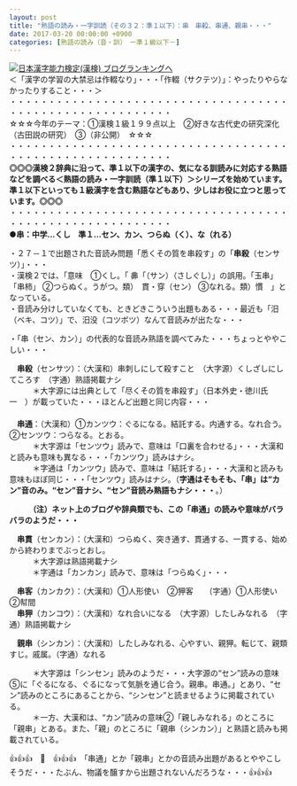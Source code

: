 ```yaml
---
layout: post
title: "熟語の読み・一字訓読（その３２：準１以下）：串　串殺、串通、親串・・・"
date: 2017-03-20 00:00:00 +0900
categories: [熟語の読み（音・訓）　ー準１級以下－]
---
```


[![](/syuusyuu9701/assets/images/熟語の読み・一字訓読（その３２：準１以下）：串-串殺、串通、親串・・・-br_c_3028_1.gif)](http://blog.with2.net/link.php?1659096:3028 "日本漢字能力検定(漢検) ブログランキングへ")[日本漢字能力検定(漢検) ブログランキングへ](http://blog.with2.net/link.php?1659096:3028)  
＜「漢字の学習の大禁忌は作輟なり」・・・「作輟（サクテツ）」：やったりやらなかったりすること・・・＞  
・・・・・・・・・・・・・・・・・・・・・・・・・・・・・・・・・・・・・・・・・・・・・・・・・・・・・・・・・  
☆☆☆今年のテーマ：①漢検１級１９９点以上　②好きな古代史の研究深化（古田説の研究）　③（非公開）　☆☆☆　　  
・・・・・・・・・・・・・・・・・・・・・・・・・・・・・・・・・・・・・・・・・・・・・・・・・・・・・・・・・  
**◎◎◎漢検２辞典に沿って、準１以下の漢字の、気になる訓読みに対応する熟語などを調べる＜熟語の読み・一字訓読（準１以下）＞シリーズを始めています。準１以下といっても１級漢字を含む熟語などもあり、少しはお役に立つと思っています。◎◎◎**  
・・・・・・・・・・・・・・・・・・・・・・・・・・・・・・・・・・・・・・・・・・・・・・・・・・・・・・・・・  
**●串：中学…くし　準１…セン、カン、つらぬ（く）、な（れる）**  
  
・２７－１で出題された音読み問題「悉くその質を串殺す」の「**串殺**（センサツ）」・・・  
・漢検２では、「意味　①くし。「 丳「（サン）（さしぐし）」の誤用。「玉串」「串柿」 ②つらぬく。うがつ。類）　貫・穿（セン） ③なれる。類）慣　」となっている。  
・音読み分けしていなくても、ときどきこういう出題もある・・・最近も「汨（ベキ、コツ）」で、汨没（コツボツ）なんて音読みが出たな・・・  
  
・「串（セン、カン）」の代表的な音読み熟語を調べてみた・・・ちょっとややこしい・・・  
  
　**串殺**（センサツ）：（大漢和）串刺しにして殺すこと　（大字源）くしざしにしてころす　（字通）熟語掲載ナシ　  
　　　＊大字源には出典として「尽くその質を串殺す」（日本外史・徳川氏　一　）が載っていた・・・ほとんど出題と同じ内容・・・  
　  
　**串通**：（大漢和）①カンツウ：ぐるになる。結託する。内通する。なれ合う。　②センツウ：つらなる。とおる。  
　　　＊大字源は「センツウ」読みで、意味は「口裏を合わせる」・・・大漢和と読みも意味も異なる・・・「カンツウ」読みはナシ。  
　　　＊字通は「カンツウ」読みで、意味は「結託する」・・・大漢和と読みも意味もほぼ同じ・・・「センツウ」読みはナシ。（**字通はそもそも、「串」は“カン”音のみ。“セン”音ナシ、“セン”音読み熟語もナシ・・・**。）  
  
　　　**（注）ネット上のブログや辞典類でも、この「串通」の読みや意味がバラバラのようだ・・・**  
  
　**串貫**（センカン）：（大漢和）つらぬく、突き通す、貫通する、一貫する、始めから終わりまでぶっとおし。　  
　　　＊大字源は熟語掲載ナシ  
　　　＊字通は「カンカン」読みで、意味は「つらぬく」・・・  
  
　**串客**（カンカク）：（大漢和）①人形使い　②狎客　　（字通）①人形使い　②幇間  
　**串狎**（カンコウ）：（大漢和）なれ合いになる　（大字源）したしみなれる　（字通）熟語掲載ナシ  
  
　**親串**（シンカン）：（大漢和）したしみなれる、心やすい、親狎。転じて、親類すじ。戚属。（字通）なれる  
  
　　　＊大字源は「シンセン」読みのようだ・・・大字源の“セン”読みの意味⑤に「ぐるになる、ぐるになって気脈を通じ合う。親串。串通。」とあり、“セン”読みのところにあることから、“シンセン”と読ませるように掲載されている。  
　　　＊一方、大漢和は、“カン”読みの意味②「親しみなれる」のところに「親串」とある。また、「親」のところに「親串（シンカン）」と熟語と読みも掲載されている。  
  
👍👍👍　🐔　👍👍👍　「串通」とか「親串」とかの音読み出題があるとややこしそうだ・・・たぶん、物議を醸すから出題されないんだろうな・・・👍👍👍  
  